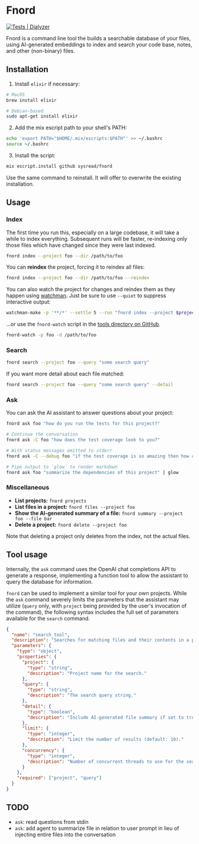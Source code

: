 # Fnord

[![Tests | Dialyzer](https://github.com/sysread/fnord/actions/workflows/run-tests.yml/badge.svg)](https://github.com/sysread/fnord/actions/workflows/run-tests.yml)

Fnord is a command line tool the builds a searchable database of your files,
using AI-generated embeddings to index and search your code base, notes, and
other (non-binary) files.

## Installation

1. Install `elixir` if necessary:
```bash
# MacOS
brew install elixir

# Debian-based
sudo apt-get install elixir
```

2. Add the mix escript path to your shell's PATH:
```bash
echo 'export PATH="$HOME/.mix/escripts:$PATH"' >> ~/.bashrc
source ~/.bashrc
```

3. Install the script:
```bash
mix escript.install github sysread/fnord
```

Use the same command to reinstall. It will offer to overwrite the existing
installation.

## Usage

### Index

The first time you run this, especially on a large codebase, it will take a
while to index everything. Subsequent runs will be faster, re-indexing only
those files which have changed since they were last indexed.

```bash
fnord index --project foo --dir /path/to/foo
```

You can **reindex** the project, forcing it to reindex all files:

```bash
fnord index --project foo --dir /path/to/foo --reindex
```

You can also watch the project for changes and reindex them as they happen
using [watchman](https://github.com/facebook/watchman). Just be sure to use
`--quiet` to suppress interactive output:

```bash
watchman-make -p '**/*' --settle 5 --run "fnord index --project $project --dir $project_root --quiet"
```

...or use the `fnord-watch` script in the [tools directory on
GitHub](https://github.com/sysread/fnord/blob/main/tools/fnord-watch).

```bash
fnord-watch -p foo -d /path/to/foo
```

### Search

```bash
fnord search --project foo --query "some search query"
```

If you want more detail about each file matched:

```bash
fnord search --project foo --query "some search query" --detail
```

### Ask

You can ask the AI assistant to answer questions about your project:

```bash
fnord ask foo "how do you run the tests for this project?"

# Continue the conversation
fnord ask -C foo "how does the test coverage look to you?"

# With status messages emitted to stderr
fnord ask -C --debug foo "if the test coverage is so amazing then how come my change didn't break any tests?!"

# Pipe output to `glow` to render markdown
fnord ask foo "summarize the dependencies of this project" | glow
```

### Miscellaneous

- **List projects:** `fnord projects`
- **List files in a project:** `fnord files --project foo`
- **Show the AI-generated summary of a file:** `fnord summary --project foo --file bar`
- **Delete a project:** `fnord delete --project foo`

Note that deleting a project only deletes from the index, not the actual files.

## Tool usage

Internally, the `ask` command uses the OpenAI chat completions API to generate
a response, implementing a function tool to allow the assistant to query the
database for information.

`fnord` can be used to implement a similar tool for your own projects. While
the `ask` command severely limits the parameters that the assistant may utilize
(`query` only, with `project` being provided by the user's invocation of the
command), the following syntax includes the full set of parameters available
for the `search` command.

```json
{
  "name": "search_tool",
  "description": "Searches for matching files and their contents in a project.",
  "parameters": {
    "type": "object",
    "properties": {
      "project": {
        "type": "string",
        "description": "Project name for the search."
      },
      "query": {
        "type": "string",
        "description": "The search query string."
      },
      "detail": {
        "type": "boolean",
        "description": "Include AI-generated file summary if set to true."
      },
      "limit": {
        "type": "integer",
        "description": "Limit the number of results (default: 10)."
      },
      "concurrency": {
        "type": "integer",
        "description": "Number of concurrent threads to use for the search (default: 4)."
      }
    },
    "required": ["project", "query"]
  }
}
```

## TODO
- `ask`: read questions from stdin
- `ask`: add agent to summarize file in relation to user prompt in lieu of injecting entire files into the conversation
